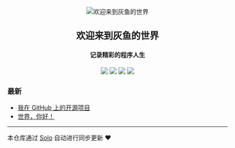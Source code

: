 <p align="center"><img alt="欢迎来到灰鱼的世界" src="https://static.b3log.org/images/brand/solo-32.png"></p><h2 align="center">
欢迎来到灰鱼的世界
</h2>

<h4 align="center">记录精彩的程序人生</h4>
<p align="center"><a title="欢迎来到灰鱼的世界" target="_blank" href="https://github.com/huiyuhao/solo-blog"><img src="https://img.shields.io/github/last-commit/huiyuhao/solo-blog.svg?style=flat-square&color=FF9900"></a>
<a title="GitHub repo size in bytes" target="_blank" href="https://github.com/huiyuhao/solo-blog"><img src="https://img.shields.io/github/repo-size/huiyuhao/solo-blog.svg?style=flat-square"></a>
<a title="Solo Version" target="_blank" href="https://github.com/b3log/solo/releases"><img src="https://img.shields.io/badge/solo-3.6.4-f1e05a.svg?style=flat-square&color=blueviolet"></a>
<a title="Hits" target="_blank" href="https://github.com/b3log/hits"><img src="https://hits.b3log.org/huiyuhao/solo-blog.svg"></a></p>

### 最新

* [我在 GitHub 上的开源项目](https://huiyv.top/my-github-repos)
* [世界，你好！](https://huiyv.top/hello-solo)



---

本仓库通过 [Solo](https://github.com/b3log/solo) 自动进行同步更新 ❤️ 